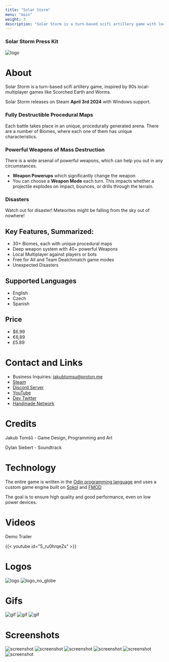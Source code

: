 ```yaml
---
title: "Solar Storm"
menu: "main"
weight: 3
description: "Solar Storm is a turn-based scifi artillery game with local-multiplayer"
---
```


### Solar Storm Press Kit

![logo](solar_storm.gif)

# About
Solar Storm is a turn-based scifi artillery game, inspired by 90s local-multiplayer games like Scorched Earth and Worms.

Solar Storm releases on Steam **April 3rd 2024** with Windows support.

### Fully Destructible Procedural Maps
Each battle takes place in an unique, procedurally generated arena. There are a number of Biomes, where each one of them has unique characteristics.

### Powerful Weapons of Mass Destruction
There is a wide arsenal of powerful weapons, which can help you out in any circumstances. 
- **Weapon Powerups** which significantly change the weapon
- You can choose a **Weapon Mode** each turn. This impacts whether a projectile explodes on impact, bounces, or drills through the terrain.

### Disasters
Watch out for disaster! Meteorites might be falling from the sky out of nowhere!

## Key Features, Summarized:
- 30+ Biomes, each with unique procedural maps
- Deep weapon system with 40+ powerful Weapons
- Local Multiplayer against players or bots
- Free for All and Team Deatchmatch game modes
- Unexpected Disasters

## Supported Languages
- English
- Czech
- Spanish

## Price
- $6.99
- €6,89
- £5.89

# Contact and Links
- Business Inquiries: jakubtomsu@proton.me
- [Steam](https://store.steampowered.com/app/2754920/Solar_Storm/)
- [Discord Server](https://discord.com/invite/wn5jMMMYe4)
- [YouTube](https://youtube.com/@jakubtomsu)
- [Dev Twitter](https://twitter.com/jakubtomsu_)
- [Handmade Network](https://handmade.network/p/485/solar-storm/)

# Credits
Jakub Tomšů - Game Design, Programming and Art

Dylan Siebert - Soundtrack

# Technology
The entire game is written in the [Odin programming language](https://odin-lang.org) and uses a custom game engine built on [Sokol](https://github.com/floooh/sokol) and [FMOD](https://www.fmod.com/)

The goal is to ensure high quality and good performance, even on low power devices.


# Videos
Demo Trailer

{{< youtube id="5_ru0hrqeZs" >}}

# Logos
![logo](logo.png)
![logo_no_globe](logo_no_globe.png)

# Gifs
![gif](gif0.gif)
![gif](gif1.gif)
![gif](gif2.gif)

# Screenshots
![screenshot](screenshot0.png)
![screenshot](screenshot1.png)
![screenshot](screenshot2.png)
![screenshot](screenshot3.png)
![screenshot](screenshot4.png)
![screenshot](screenshot5.png)
